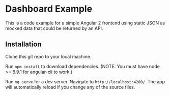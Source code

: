 # Dashboard Example

This is a code example for a simple Angular 2 frontend using static JSON as mocked data that could be returned by an API.

## Installation

Clone this git repo to your local machine.

Run `npm install` to download dependencies. (NOTE: You must have node >= 6.9.1 for angular-cli to work.)

Run `ng serve` for a dev server. Navigate to `http://localhost:4200/`. The app will automatically reload if you change any of the source files.
